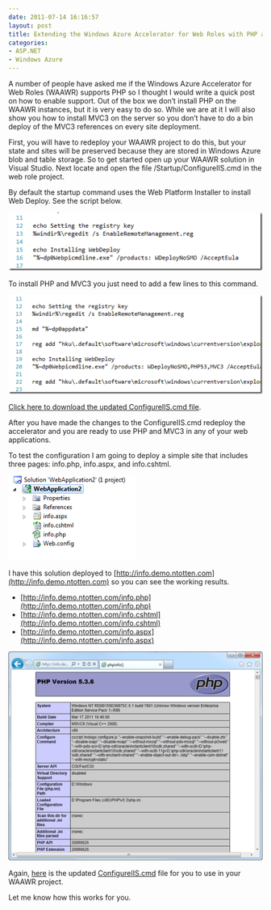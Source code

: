 ```yaml
---
date: 2011-07-14 16:16:57
layout: post
title: Extending the Windows Azure Accelerator for Web Roles with PHP and MVC3
categories:
- ASP.NET
- Windows Azure
---
```


A number of people have asked me if the Windows Azure Accelerator for Web Roles (WAAWR) supports PHP so I thought I would write a quick post on how to enable support. Out of the box we don’t install PHP on the WAAWR instances, but it is very easy to do so. While we are at it I will also show you how to install MVC3 on the server so you don’t have to do a bin deploy of the MVC3 references on every site deployment.

First, you will have to redeploy your WAAWR project to do this, but your state and sites will be preserved because they are stored in Windows Azure blob and table storage. So to get started open up your WAAWR solution in Visual Studio. Next locate and open the file /Startup/ConfigureIIS.cmd in the web role project.

By default the startup command uses the Web Platform Installer to install Web Deploy. See the script below.

[![image](/images/2011/07/image_thumb2.png)](/images/2011/07/image2.png)

To install PHP and MVC3 you just need to add a few lines to this command.

[![image](/images/2011/07/image_thumb3.png)](/images/2011/07/image3.png)

[Click here to download the updated ConfigureIIS.cmd file](https://gist.github.com/1082776).

After you have made the changes to the ConfigureIIS.cmd redeploy the accelerator and you are ready to use PHP and MVC3 in any of your web applications.

To test the configuration I am going to deploy a simple site that includes three pages: info.php, info.aspx, and info.cshtml.

[![image](/images/2011/07/image_thumb4.png)](/images/2011/07/image4.png)

I have this solution deployed to [http://info.demo.ntotten.com](http://info.demo.ntotten.com) so you can see the working results.

* [http://info.demo.ntotten.com/info.php](http://info.demo.ntotten.com/info.php)
* [http://info.demo.ntotten.com/info.cshtml](http://info.demo.ntotten.com/info.cshtml)
* [http://info.demo.ntotten.com/info.aspx](http://info.demo.ntotten.com/info.aspx)

[![SNAGHTML1f8620](/images/2011/07/snaghtml1f8620_thumb.png)](/images/2011/07/snaghtml1f8620.png)

Again, [here](https://gist.github.com/1082776) is the updated [ConfigureIIS.cmd](https://gist.github.com/1082776) file for you to use in your WAAWR project.

Let me know how this works for you.
